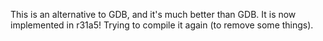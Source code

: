 This is an alternative to GDB, and it's much better than GDB.
It is now implemented in r31a5!
Trying to compile it again (to remove some things).